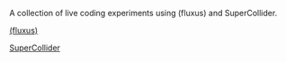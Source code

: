 A collection of live coding experiments using (fluxus) and SuperCollider.

[(fluxus)](http://www.pawfal.org/fluxus/)

[SuperCollider](http://supercollider.sourceforge.net/)
